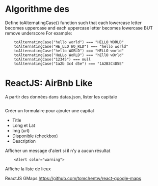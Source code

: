 # Algorithme des

Define toAlternatingCase() function such that each lowercase letter becomes uppercase and each uppercase letter becomes lowercase BUT remove underscore
For example:

```
    toAlternatingCase("hello world") === "HELLO WORLD"
    toAlternatingCase("HE_LLO WO_RLD") === "hello world"
    toAlternatingCase("hello WORLD") === "HELLO world"
    toAlternatingCase("HeLLo WoRLD") === "hEllO wOrld"
    toAlternatingCase("12345") === null
    toAlternatingCase("1a2b 3c4 d5e") === "1A2B3C4D5E"
```

# ReactJS: AirBnb Like

A partir des données dans datas.json, lister les capitale

```

```

Créer un formulaire pour ajouter une capital

- Title
- Long et Lat
- Img (url)
- Disponible (checkbox)
- Description

Afficher un message d'alert si il n'y a aucun résultat

```
    <Alert color="warning">
```

Affiche la liste de lieux

ReactJS GMaps
https://github.com/tomchentw/react-google-maps
